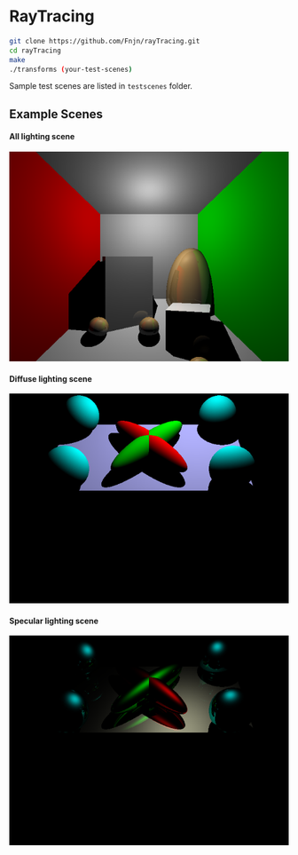 # RayTracing

```bash
git clone https://github.com/Fnjn/rayTracing.git
cd rayTracing
make
./transforms (your-test-scenes)
```
Sample test scenes are listed in `testscenes` folder.

## Example Scenes
#### All lighting scene
![scene6](testscenes/scene6.png)

#### Diffuse lighting scene
![scene4-diffuse](testscenes/scene4-diffuse.png)

#### Specular lighting scene
![scene4-specular](testscenes/scene4-specular.png)
